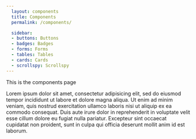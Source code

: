 ```yaml
---
  layout: components
  title: Components
  permalink: /components/

  sidebar:
  - buttons: Buttons
  - badges: Badges
  - forms: Forms
  - tables: Tables
  - cards: Cards
  - scrollspy: Scrollspy
---
```


This is the components page

Lorem ipsum dolor sit amet, consectetur adipisicing elit, sed do eiusmod tempor incididunt ut labore et dolore magna aliqua. Ut enim ad minim veniam, quis nostrud exercitation ullamco laboris nisi ut aliquip ex ea commodo consequat. Duis aute irure dolor in reprehenderit in voluptate velit esse cillum dolore eu fugiat nulla pariatur. Excepteur sint occaecat cupidatat non proident, sunt in culpa qui officia deserunt mollit anim id est laborum.
